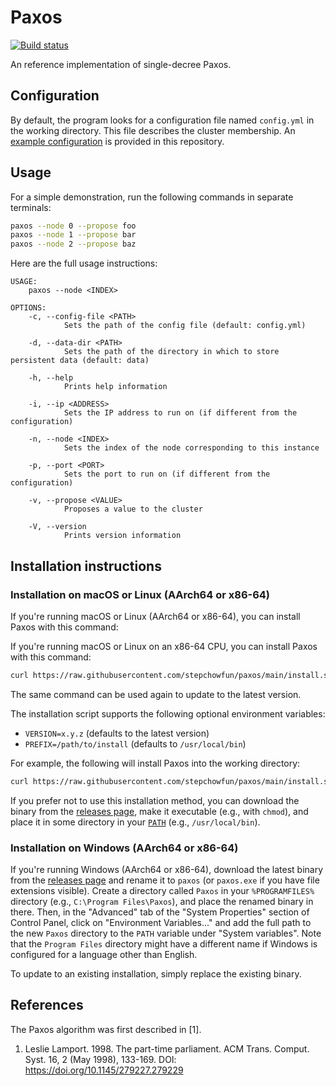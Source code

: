 # Paxos

[![Build status](https://github.com/stepchowfun/paxos/workflows/Continuous%20integration/badge.svg?branch=main)](https://github.com/stepchowfun/paxos/actions?query=branch%3Amain)

An reference implementation of single-decree Paxos.

## Configuration

By default, the program looks for a configuration file named `config.yml` in the working directory. This file describes the cluster membership. An [example configuration](https://github.com/stepchowfun/paxos/blob/main/config.yml) is provided in this repository.

## Usage

For a simple demonstration, run the following commands in separate terminals:

```sh
paxos --node 0 --propose foo
paxos --node 1 --propose bar
paxos --node 2 --propose baz
```

Here are the full usage instructions:

```
USAGE:
    paxos --node <INDEX>

OPTIONS:
    -c, --config-file <PATH>
            Sets the path of the config file (default: config.yml)

    -d, --data-dir <PATH>
            Sets the path of the directory in which to store persistent data (default: data)

    -h, --help
            Prints help information

    -i, --ip <ADDRESS>
            Sets the IP address to run on (if different from the configuration)

    -n, --node <INDEX>
            Sets the index of the node corresponding to this instance

    -p, --port <PORT>
            Sets the port to run on (if different from the configuration)

    -v, --propose <VALUE>
            Proposes a value to the cluster

    -V, --version
            Prints version information
```

## Installation instructions

### Installation on macOS or Linux (AArch64 or x86-64)

If you're running macOS or Linux (AArch64 or x86-64), you can install Paxos with this command:

If you're running macOS or Linux on an x86-64 CPU, you can install Paxos with this command:

```sh
curl https://raw.githubusercontent.com/stepchowfun/paxos/main/install.sh -LSfs | sh
```

The same command can be used again to update to the latest version.

The installation script supports the following optional environment variables:

- `VERSION=x.y.z` (defaults to the latest version)
- `PREFIX=/path/to/install` (defaults to `/usr/local/bin`)

For example, the following will install Paxos into the working directory:

```sh
curl https://raw.githubusercontent.com/stepchowfun/paxos/main/install.sh -LSfs | PREFIX=. sh
```

If you prefer not to use this installation method, you can download the binary from the [releases page](https://github.com/stepchowfun/paxos/releases), make it executable (e.g., with `chmod`), and place it in some directory in your [`PATH`](https://en.wikipedia.org/wiki/PATH_\(variable\)) (e.g., `/usr/local/bin`).

### Installation on Windows (AArch64 or x86-64)

If you're running Windows (AArch64 or x86-64), download the latest binary from the [releases page](https://github.com/stepchowfun/paxos/releases) and rename it to `paxos` (or `paxos.exe` if you have file extensions visible). Create a directory called `Paxos` in your `%PROGRAMFILES%` directory (e.g., `C:\Program Files\Paxos`), and place the renamed binary in there. Then, in the "Advanced" tab of the "System Properties" section of Control Panel, click on "Environment Variables..." and add the full path to the new `Paxos` directory to the `PATH` variable under "System variables". Note that the `Program Files` directory might have a different name if Windows is configured for a language other than English.

To update to an existing installation, simply replace the existing binary.

## References

The Paxos algorithm was first described in [1].

1. Leslie Lamport. 1998. The part-time parliament. ACM Trans. Comput. Syst. 16, 2 (May 1998), 133-169. DOI: https://doi.org/10.1145/279227.279229
